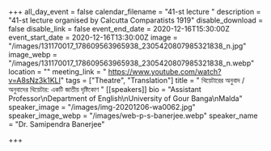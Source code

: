 +++
all_day_event = false
calendar_filename = "41-st lecture "
description = "41-st lecture organised by Calcutta Comparatists 1919"
disable_download = false
disable_link = false
event_end_date = 2020-12-16T15:30:00Z
event_start_date = 2020-12-16T13:30:00Z
image = "/images/131170017_178609563965938_2305420807985321838_n.jpg"
image_webp = "/images/131170017_178609563965938_2305420807985321838_n.webp"
location = ""
meeting_link = " https://www.youtube.com/watch?v=A8sNz3k1KLI"
tags = ["Theatre", "Translation"]
title = " থিয়েটারের অনুবাদ / অনুবাদের থিয়েটার: একটি জাতীয় দৃষ্টিকোণ "
[[speakers]]
bio = "Assistant Professor\nDepartment of English\nUniversity of Gour Banga\nMalda"
speaker_image = "/images/img-20201206-wa0062.jpg"
speaker_image_webp = "/images/web-p-s-banerjee.webp"
speaker_name = "Dr. Samipendra Banerjee"

+++
